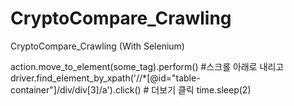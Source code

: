 # CryptoCompare_Crawling
CryptoCompare_Crawling (With Selenium)

action.move_to_element(some_tag).perform() #스크롤 아래로 내리고
driver.find_element_by_xpath('//*[@id="table-container"]/div/div[3]/a').click() # 더보기 클릭
time.sleep(2)
